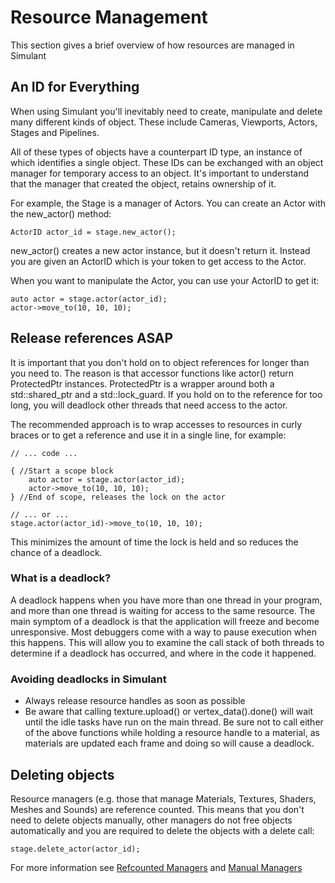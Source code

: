 # Resource Management

This section gives a brief overview of how resources are managed in Simulant

## An ID for Everything

When using Simulant you'll inevitably need to create, manipulate and delete many
different kinds of object. These include Cameras, Viewports, Actors, Stages and 
Pipelines.

All of these types of objects have a counterpart ID type, an instance of which
identifies a single object. These IDs can be exchanged with an object manager for
temporary access to an object. It's important to understand that the manager
that created the object, retains ownership of it.

For example, the Stage is a manager of Actors. You can create an Actor with the
new_actor() method:

    ActorID actor_id = stage.new_actor();
    
new_actor() creates a new actor instance, but it doesn't return it. Instead you
are given an ActorID which is your token to get access to the Actor.

When you want to manipulate the Actor, you can use your ActorID to get it:

    auto actor = stage.actor(actor_id);
    actor->move_to(10, 10, 10);
        
## Release references ASAP
        
It is important that you don't hold on to object references for longer than you need to.
The reason is that accessor functions like actor() return ProtectedPtr<T> instances.
ProtectedPtr is a wrapper around both a std::shared_ptr<T> and a std::lock_guard. If
you hold on to the reference for too long, you will deadlock other threads that
need access to the actor. 

The recommended approach is to wrap accesses to resources in curly braces or to get a reference and use it in a single line, for example:

    // ... code ...

    { //Start a scope block
        auto actor = stage.actor(actor_id);
        actor->move_to(10, 10, 10);
    } //End of scope, releases the lock on the actor

    // ... or ...
    stage.actor(actor_id)->move_to(10, 10, 10);

This minimizes the amount of time the lock is held and so reduces the chance of a deadlock.

### What is a deadlock?

A deadlock happens when you have more than one thread in your program, and more than
one thread is waiting for access to the same resource. The main symptom of a deadlock
is that the application will freeze and become unresponsive. Most debuggers come
with a way to pause execution when this happens. This will allow you to examine
the call stack of both threads to determine if a deadlock has occurred, and where
in the code it happened. 

### Avoiding deadlocks in Simulant

 - Always release resource handles as soon as possible
 - Be aware that calling texture.upload() or vertex_data().done() will wait until the 
   idle tasks have run on the main thread. Be sure not to call either of the above functions while holding 
   a resource handle to a material, as materials are updated each frame and doing
   so will cause a deadlock.

## Deleting objects
    
Resource managers (e.g. those that manage Materials, Textures, Shaders, Meshes 
and Sounds) are reference counted. This means that you don't need to delete objects
manually, other managers do not free objects automatically and you are required
to delete the objects with a delete call:

    stage.delete_actor(actor_id);
    
For more information see [Refcounted Managers](refcount_managers.md) and 
[Manual Managers](manual_managers.md)

